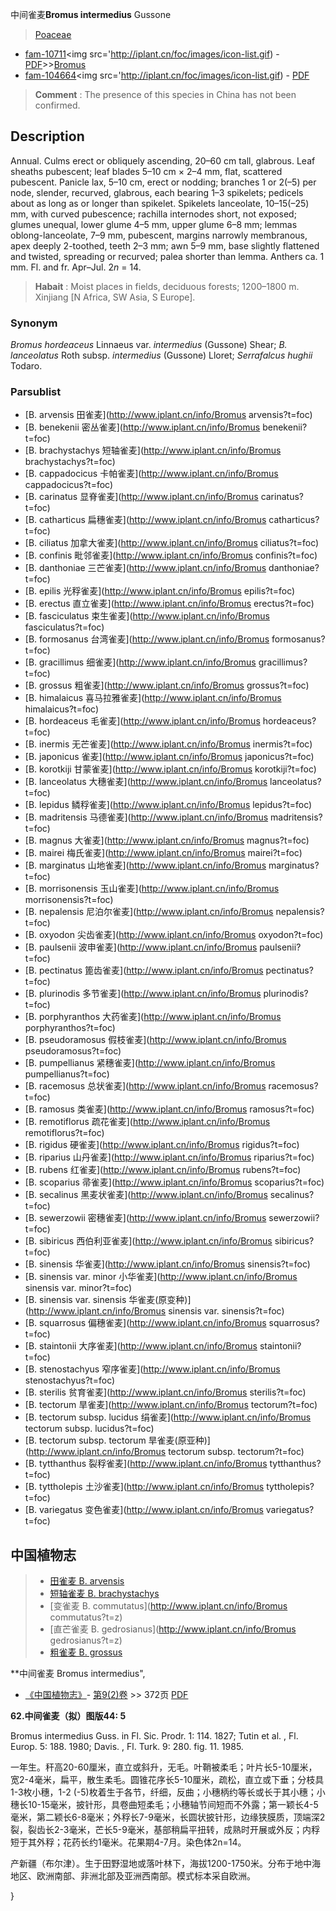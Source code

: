 中间雀麦**Bromus intermedius** Gussone

> [Poaceae](http://www.iplant.cn/info/Poaceae?t=foc)
* [fam-10711](http://www.iplant.cn/foc/fam/10711)<img src='http://iplant.cn/foc/images/icon-list.gif) - [PDF](http://www.iplant.cn/foc/pdf/Poaceae.pdf)>>[Bromus](http://www.iplant.cn/info/Bromus?t=foc)
* [fam-104664](http://www.iplant.cn/foc/fam/104664)<img src='http://iplant.cn/foc/images/icon-list.gif) - [PDF](http://www.iplant.cn/foc/pdf/Bromus.pdf)


> **Comment** : 
> The presence of this species in China has not been confirmed.

## Description

Annual. Culms erect or obliquely ascending, 20–60 cm tall, glabrous. Leaf sheaths pubescent; leaf blades 5–10 cm × 2–4 mm, flat, scattered pubescent. Panicle lax, 5–10 cm, erect or nodding; branches 1 or 2(–5) per node, slender, recurved, glabrous, each bearing 1–3 spikelets; pedicels about as long as or longer than spikelet. Spikelets lanceolate, 10–15(–25) mm, with curved pubescence; rachilla internodes short, not exposed; glumes unequal, lower glume 4–5 mm, upper glume 6–8 mm; lemmas oblong-lanceolate, 7–9 mm, pubescent, margins narrowly membranous, apex deeply 2-toothed, teeth 2–3 mm; awn 5–9 mm, base slightly flattened and twisted, spreading or recurved; palea shorter than lemma. Anthers ca. 1 mm. Fl. and fr. Apr–Jul. 2*n* = 14.


> **Habait** : 
> Moist places in fields, deciduous forests; 1200–1800 m. Xinjiang [N Africa, SW Asia, S Europe].

### Synonym
*Bromus hordeaceus* Linnaeus var. *intermedius* (Gussone) Shear; *B. lanceolatus* Roth subsp. *intermedius* (Gussone) Lloret; *Serrafalcus hughii* Todaro.



### Parsublist

* [B.  arvensis  田雀麦](http://www.iplant.cn/info/Bromus arvensis?t=foc)
* [B.  benekenii  密丛雀麦](http://www.iplant.cn/info/Bromus benekenii?t=foc)
* [B.  brachystachys  短轴雀麦](http://www.iplant.cn/info/Bromus brachystachys?t=foc)
* [B.  cappadocicus  卡帕雀麦](http://www.iplant.cn/info/Bromus cappadocicus?t=foc)
* [B.  carinatus  显脊雀麦](http://www.iplant.cn/info/Bromus carinatus?t=foc)
* [B.  catharticus  扁穗雀麦](http://www.iplant.cn/info/Bromus catharticus?t=foc)
* [B.  ciliatus  加拿大雀麦](http://www.iplant.cn/info/Bromus ciliatus?t=foc)
* [B.  confinis  毗邻雀麦](http://www.iplant.cn/info/Bromus confinis?t=foc)
* [B.  danthoniae  三芒雀麦](http://www.iplant.cn/info/Bromus danthoniae?t=foc)
* [B.  epilis  光稃雀麦](http://www.iplant.cn/info/Bromus epilis?t=foc)
* [B.  erectus  直立雀麦](http://www.iplant.cn/info/Bromus erectus?t=foc)
* [B.  fasciculatus  束生雀麦](http://www.iplant.cn/info/Bromus fasciculatus?t=foc)
* [B.  formosanus  台湾雀麦](http://www.iplant.cn/info/Bromus formosanus?t=foc)
* [B.  gracillimus  细雀麦](http://www.iplant.cn/info/Bromus gracillimus?t=foc)
* [B.  grossus  粗雀麦](http://www.iplant.cn/info/Bromus grossus?t=foc)
* [B.  himalaicus  喜马拉雅雀麦](http://www.iplant.cn/info/Bromus himalaicus?t=foc)
* [B.  hordeaceus  毛雀麦](http://www.iplant.cn/info/Bromus hordeaceus?t=foc)
* [B.  inermis  无芒雀麦](http://www.iplant.cn/info/Bromus inermis?t=foc)
* [B.  japonicus  雀麦](http://www.iplant.cn/info/Bromus japonicus?t=foc)
* [B.  korotkiji  甘蒙雀麦](http://www.iplant.cn/info/Bromus korotkiji?t=foc)
* [B.  lanceolatus  大穗雀麦](http://www.iplant.cn/info/Bromus lanceolatus?t=foc)
* [B.  lepidus  鳞稃雀麦](http://www.iplant.cn/info/Bromus lepidus?t=foc)
* [B.  madritensis  马德雀麦](http://www.iplant.cn/info/Bromus madritensis?t=foc)
* [B.  magnus  大雀麦](http://www.iplant.cn/info/Bromus magnus?t=foc)
* [B.  mairei  梅氏雀麦](http://www.iplant.cn/info/Bromus mairei?t=foc)
* [B.  marginatus  山地雀麦](http://www.iplant.cn/info/Bromus marginatus?t=foc)
* [B.  morrisonensis  玉山雀麦](http://www.iplant.cn/info/Bromus morrisonensis?t=foc)
* [B.  nepalensis  尼泊尔雀麦](http://www.iplant.cn/info/Bromus nepalensis?t=foc)
* [B.  oxyodon  尖齿雀麦](http://www.iplant.cn/info/Bromus oxyodon?t=foc)
* [B.  paulsenii  波申雀麦](http://www.iplant.cn/info/Bromus paulsenii?t=foc)
* [B.  pectinatus  篦齿雀麦](http://www.iplant.cn/info/Bromus pectinatus?t=foc)
* [B.  plurinodis  多节雀麦](http://www.iplant.cn/info/Bromus plurinodis?t=foc)
* [B.  porphyranthos  大药雀麦](http://www.iplant.cn/info/Bromus porphyranthos?t=foc)
* [B.  pseudoramosus  假枝雀麦](http://www.iplant.cn/info/Bromus pseudoramosus?t=foc)
* [B.  pumpellianus  紧穗雀麦](http://www.iplant.cn/info/Bromus pumpellianus?t=foc)
* [B.  racemosus  总状雀麦](http://www.iplant.cn/info/Bromus racemosus?t=foc)
* [B.  ramosus  类雀麦](http://www.iplant.cn/info/Bromus ramosus?t=foc)
* [B.  remotiflorus  疏花雀麦](http://www.iplant.cn/info/Bromus remotiflorus?t=foc)
* [B.  rigidus  硬雀麦](http://www.iplant.cn/info/Bromus rigidus?t=foc)
* [B.  riparius  山丹雀麦](http://www.iplant.cn/info/Bromus riparius?t=foc)
* [B.  rubens  红雀麦](http://www.iplant.cn/info/Bromus rubens?t=foc)
* [B.  scoparius  帚雀麦](http://www.iplant.cn/info/Bromus scoparius?t=foc)
* [B.  secalinus  黑麦状雀麦](http://www.iplant.cn/info/Bromus secalinus?t=foc)
* [B.  sewerzowii  密穗雀麦](http://www.iplant.cn/info/Bromus sewerzowii?t=foc)
* [B.  sibiricus  西伯利亚雀麦](http://www.iplant.cn/info/Bromus sibiricus?t=foc)
* [B.  sinensis  华雀麦](http://www.iplant.cn/info/Bromus sinensis?t=foc)
* [B.  sinensis var. minor  小华雀麦](http://www.iplant.cn/info/Bromus sinensis var. minor?t=foc)
* [B.  sinensis var. sinensis  华雀麦(原变种)](http://www.iplant.cn/info/Bromus sinensis var. sinensis?t=foc)
* [B.  squarrosus  偏穗雀麦](http://www.iplant.cn/info/Bromus squarrosus?t=foc)
* [B.  staintonii  大序雀麦](http://www.iplant.cn/info/Bromus staintonii?t=foc)
* [B.  stenostachyus  窄序雀麦](http://www.iplant.cn/info/Bromus stenostachyus?t=foc)
* [B.  sterilis  贫育雀麦](http://www.iplant.cn/info/Bromus sterilis?t=foc)
* [B.  tectorum  旱雀麦](http://www.iplant.cn/info/Bromus tectorum?t=foc)
* [B.  tectorum subsp. lucidus  绢雀麦](http://www.iplant.cn/info/Bromus tectorum subsp. lucidus?t=foc)
* [B.  tectorum subsp. tectorum  旱雀麦(原亚种)](http://www.iplant.cn/info/Bromus tectorum subsp. tectorum?t=foc)
* [B.  tytthanthus  裂稃雀麦](http://www.iplant.cn/info/Bromus tytthanthus?t=foc)
* [B.  tyttholepis  土沙雀麦](http://www.iplant.cn/info/Bromus tyttholepis?t=foc)
* [B.  variegatus  变色雀麦](http://www.iplant.cn/info/Bromus variegatus?t=foc)


## 中国植物志

> * [田雀麦  B.  arvensis](Bromus-arvensis-田雀麦.md)
> * [短轴雀麦  B.  brachystachys](Bromus-brachystachys-短轴雀麦.md)
> * [变雀麦  B.  commutatus](http://www.iplant.cn/info/Bromus commutatus?t=z)
> * [直芒雀麦  B.  gedrosianus](http://www.iplant.cn/info/Bromus gedrosianus?t=z)
> * [粗雀麦  B.  grossus](Bromus-grossus-粗雀麦.md)


**中间雀麦 Bromus intermedius",



* [《中国植物志》](http://www.iplant.cn/frps)- [第9(2)卷](http://www.iplant.cn/frps/vol/9(2)) >> 372页 [PDF](http://www.iplant.cn/frps/pdf/9(2)/372.pdf)


**62.中间雀麦（拟）图版44: 5**

Bromus intermedius Guss. in Fl. Sic. Prodr. 1: 114. 1827; Tutin et al. , Fl. Europ. 5: 188. 1980; Davis. , Fl. Turk. 9: 280. fig. 11. 1985.

一年生。秆高20-60厘米，直立或斜升，无毛。叶鞘被柔毛；叶片长5-10厘米，宽2-4毫米，扁平，散生柔毛。圆锥花序长5-10厘米，疏松，直立或下垂；分枝具1-3枚小穗，1-2 (-5)枚着生于各节，纤细，反曲；小穗柄约等长或长于其小穗；小穗长10-15毫米，披针形，具卷曲短柔毛；小穗轴节间短而不外露；第一颖长4-5毫米，第二颖长6-8毫米；外稃长7-9毫米，长圆状披针形，边缘狭膜质，顶端深2裂，裂齿长2-3毫米，芒长5-9毫米，基部稍扁平扭转，成熟时开展或外反；内稃短于其外稃；花药长约1毫米。花果期4-7月。染色体2n=14。

产新疆（布尔津）。生于田野湿地或落叶林下，海拔1200-1750米。分布于地中海地区、欧洲南部、非洲北部及亚洲西南部。模式标本采自欧洲。



}